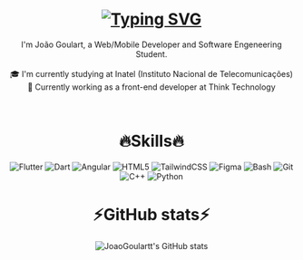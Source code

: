 <h1 align="center">
<a href="https://git.io/typing-svg"><img src="https://readme-typing-svg.herokuapp.com?font=Fira+Code&size=31&pause=1000&width=435&lines=Hi!+I'm+JoaoGoulartt%F0%9F%91%8B" alt="Typing SVG" /></a>
</h1>

<p align="center">
    I'm João Goulart, a Web/Mobile Developer and Software Engeneering Student.
    <br>
    <br>
    🎓 I'm currently studying at Inatel (Instituto Nacional de Telecomunicações)
    <br>
    🎨 Currently working as a front-end developer at Think Technology
</p>
<br/>
<h1 align="center">
🔥Skills🔥
</h1>
<p align="center">
  <img alt="Flutter" src="https://img.shields.io/badge/-Flutter-%2302569B?style=for-the-badge&logo=flutter&logoColor=white" /> 
  <img alt="Dart" src="https://img.shields.io/badge/Dart-%230175C2?style=for-the-badge&logo=dart&logoColor=white" /> 
  <img alt="Angular" src="https://img.shields.io/badge/-Angular-%23DD0031?style=for-the-badge&logo=angular&logoColor=white" /> 
  <img alt="HTML5" src="https://img.shields.io/badge/-HTML5-%23E34F26?style=for-the-badge&logo=html5&logoColor=white" /> 
  <img alt="TailwindCSS" src="https://img.shields.io/badge/-tailwindcss-%2338B2AC?style=for-the-badge&logo=tailwind-css&logoColor=white" /> 
  <img alt="Figma" src="https://img.shields.io/badge/-Figma-%23F24E1E?style=for-the-badge&logo=figma&logoColor=white" /> 
  <img alt="Bash" src="https://img.shields.io/badge/-Bash-4EAA25?style=for-the-badge&logo=gnu-bash&logoColor=white" /> 
  <img alt="Git" src="https://img.shields.io/badge/-Git-F05032?style=for-the-badge&logo=git&logoColor=white" /> 
  <img alt="C++" src="https://img.shields.io/badge/-C++-00599C?style=for-the-badge&logo=c%2B%2B&logoColor=white" />
  <img alt="Python" src="https://img.shields.io/badge/-Python-3776AB?style=for-the-badge&logo=python&logoColor=white" />
  <br/>
</p>

<h1 align="center">
⚡GitHub stats⚡
</h1>
<p align="center">
  <img src="https://github-readme-stats.vercel.app/api?username=JoaoGoulartt&show_icons=true&theme=dracula" alt="JoaoGoulartt's GitHub stats" />
</p>
